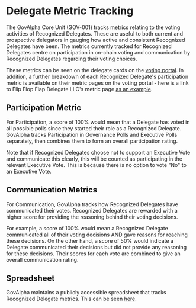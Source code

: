 # Delegate Metric Tracking

The GovAlpha Core Unit (GOV-001) tracks metrics relating to the voting activities of Recognized Delegates. These are useful to both current and prospective delegators in gauging how active and consistent Recognized Delegates have been. The metrics currently tracked for Recognized Delegates centre on participation in on-chain voting and communication by Recognized Delegates regarding their voting choices.

These metrics can be seen on the delegate cards on the [voting portal](https://vote.makerdao.com/delegates). In addition, a further breakdown of each Recognized Delegate's participation metric is available on their metric pages on the voting portal - here is a link to Flip Flop Flap Delegate LLC's metric page [as an example](https://vote.makerdao.com/address/0xaf8aa6846539033eaf0c3ca4c9c7373e370e039b).

## Participation Metric

For Participation, a score of 100% would mean that a Delegate has voted in all possible polls since they started their role as a Recognized Delegate. GovAlpha tracks Participation in Governance Polls and Executive Polls separately, then combines them to form an overall participation rating.

Note that if Recognized Delegates choose not to support an Executive Vote and communicate this clearly, this will be counted as participating in the relevant Executive Vote. This is because there is no option to vote "No" to an Executive Vote.

## Communication Metrics

For Communication, GovAlpha tracks how Recognized Delegates have communicated their votes. Recognized Delegates are rewarded with a higher score for providing the reasoning behind their voting decisions.

For example, a score of 100% would mean a Recognized Delegate communicated all of their voting decisions AND gave reasons for reaching these decisions. On the other hand, a score of 50% would indicate a Delegate communicated their decisions but did not provide any reasoning for these decisions. Their scores for each vote are combined to give an overall communication rating.

## Spreadsheet

GovAlpha maintains a publicly accessible spreadsheet that tracks Recognized Delegate metrics. This can be seen [here](https://docs.google.com/spreadsheets/d/1E-VBZFN_N7cj60-wMze2yR1fBDWVs_QoPn-aS5Y-1pM/edit#gid=1415939965).
